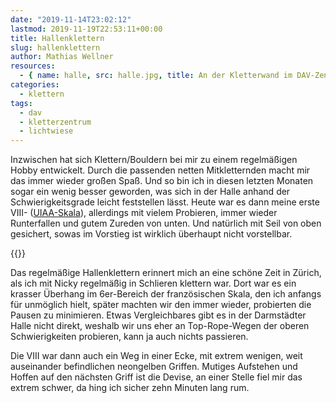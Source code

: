 ```yaml
---
date: "2019-11-14T23:02:12"
lastmod: 2019-11-19T22:53:11+00:00
title: Hallenklettern
slug: hallenklettern
author: Mathias Wellner
resources:
  - { name: halle, src: halle.jpg, title: An der Kletterwand im DAV-Zentrum }
categories:
  - klettern
tags:
  - dav
  - kletterzentrum
  - lichtwiese
---
```


Inzwischen hat sich Klettern/Bouldern bei mir zu einem regelmäßigen Hobby entwickelt. Durch die passenden netten Mitkletternden macht mir das immer wieder großen Spaß. Und so bin ich in diesen letzten Monaten sogar ein wenig besser geworden, was sich in der Halle anhand der Schwierigkeitsgrade leicht feststellen lässt. Heute war es dann meine erste VIII- ([UIAA-Skala](<https://de.wikipedia.org/wiki/Schwierigkeitsskala_(Klettern)>)), allerdings mit vielem Probieren, immer wieder Runterfallen und gutem Zureden von unten. Und natürlich mit Seil von oben gesichert, sowas im Vorstieg ist wirklich überhaupt nicht vorstellbar.

<!--more-->

{{<responsive-image name="halle">}}

Das regelmäßige Hallenklettern erinnert mich an eine schöne Zeit in Zürich, als ich mit Nicky regelmäßig in Schlieren klettern war. Dort war es ein krasser Überhang im 6er-Bereich der französischen Skala, den ich anfangs für unmöglich hielt, später machten wir den immer wieder, probierten die Pausen zu minimieren. Etwas Vergleichbares gibt es in der Darmstädter Halle nicht direkt, weshalb wir uns eher an Top-Rope-Wegen der oberen Schwierigkeiten probieren, kann ja auch nichts passieren.

Die VIII war dann auch ein Weg in einer Ecke, mit extrem wenigen, weit auseinander befindlichen neongelben Griffen. Mutiges Aufstehen und Hoffen auf den nächsten Griff ist die Devise, an einer Stelle fiel mir das extrem schwer, da hing ich sicher zehn Minuten lang rum.
